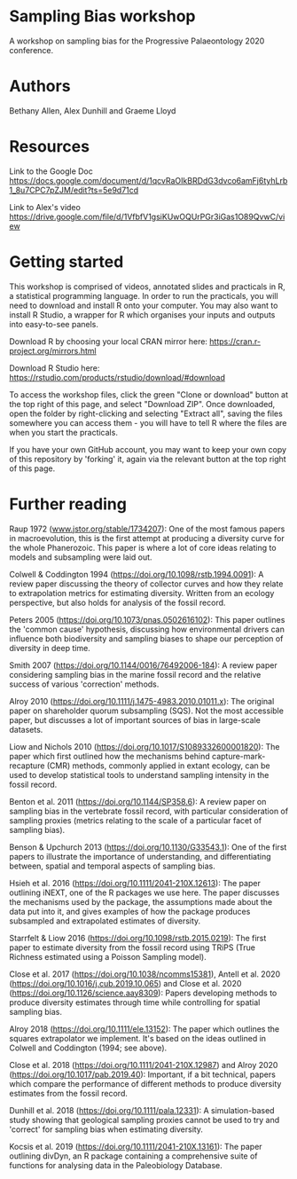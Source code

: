 # Sampling Bias workshop
A workshop on sampling bias for the Progressive Palaeontology 2020 conference.

# Authors
Bethany Allen, Alex Dunhill and Graeme Lloyd

# Resources
Link to the Google Doc
https://docs.google.com/document/d/1qcvRaOIkBRDdG3dvco6amFj6tyhLrb1_8u7CPC7pZJM/edit?ts=5e9d71cd

Link to Alex's video
https://drive.google.com/file/d/1VfbfV1gsiKUwOQUrPGr3iGas1O89QvwC/view

# Getting started
This workshop is comprised of videos, annotated slides and practicals in R, a statistical programming language. In order to run the practicals, you will need to download and install R onto your computer. You may also want to install R Studio, a wrapper for R which organises your inputs and outputs into easy-to-see panels.

Download R by choosing your local CRAN mirror here: https://cran.r-project.org/mirrors.html

Download R Studio here: https://rstudio.com/products/rstudio/download/#download

To access the workshop files, click the green "Clone or download" button at the top right of this page, and select "Download ZIP". Once downloaded, open the folder by right-clicking and selecting "Extract all", saving the files somewhere you can access them - you will have to tell R where the files are when you start the practicals.

If you have your own GitHub account, you may want to keep your own copy of this repository by 'forking' it, again via the relevant button at the top right of this page.

# Further reading
Raup 1972 (www.jstor.org/stable/1734207): One of the most famous papers in macroevolution, this is the first attempt at producing a diversity curve for the whole Phanerozoic. This paper is where a lot of core ideas relating to models and subsampling were laid out.

Colwell & Coddington 1994 (https://doi.org/10.1098/rstb.1994.0091): A review paper discussing the theory of collector curves and how they relate to extrapolation metrics for estimating diversity. Written from an ecology perspective, but also holds for analysis of the fossil record.

Peters 2005 (https://doi.org/10.1073/pnas.0502616102): This paper outlines the 'common cause' hypothesis, discussing how environmental drivers can influence both biodiversity and sampling biases to shape our perception of diversity in deep time.

Smith 2007 (https://doi.org/10.1144/0016/76492006-184): A review paper considering sampling bias in the marine fossil record and the relative success of various 'correction' methods.

Alroy 2010 (https://doi.org/10.1111/j.1475-4983.2010.01011.x): The original paper on shareholder quorum subsampling (SQS). Not the most accessible paper, but discusses a lot of important sources of bias in large-scale datasets.

Liow and Nichols 2010 (https://doi.org/10.1017/S1089332600001820): The paper which first outlined how the mechanisms behind capture-mark-recapture (CMR) methods, commonly applied in extant ecology, can be used to develop statistical tools to understand sampling intensity in the fossil record.

Benton et al. 2011 (https://doi.org/10.1144/SP358.6): A review paper on sampling bias in the vertebrate fossil record, with particular consideration of sampling proxies (metrics relating to the scale of a particular facet of sampling bias).

Benson & Upchurch 2013 (https://doi.org/10.1130/G33543.1): One of the first papers to illustrate the importance of understanding, and differentiating between, spatial and temporal aspects of sampling bias.

Hsieh et al. 2016 (https://doi.org/10.1111/2041-210X.12613): The paper outlining iNEXT, one of the R packages we use here. The paper discusses the mechanisms used by the package, the assumptions made about the data put into it, and gives examples of how the package produces subsampled and extrapolated estimates of diversity.

Starrfelt & Liow 2016 (https://doi.org/10.1098/rstb.2015.0219): The first paper to estimate diversity from the fossil record using TRiPS (True Richness estimated using a Poisson Sampling model).

Close et al. 2017 (https://doi.org/10.1038/ncomms15381), Antell et al. 2020 (https://doi.org/10.1016/j.cub.2019.10.065) and Close et al. 2020 (https://doi.org/10.1126/science.aay8309): Papers developing methods to produce diversity estimates through time while controlling for spatial sampling bias.

Alroy 2018 (https://doi.org/10.1111/ele.13152): The paper which outlines the squares extrapolator we implement. It's based on the ideas outlined in Colwell and Coddington (1994; see above).

Close et al. 2018 (https://doi.org/10.1111/2041-210X.12987) and Alroy 2020 (https://doi.org/10.1017/pab.2019.40): Important, if a bit technical, papers which compare the performance of different methods to produce diversity estimates from the fossil record.

Dunhill et al. 2018 (https://doi.org/10.1111/pala.12331): A simulation-based study showing that geological sampling proxies cannot be used to try and 'correct' for sampling bias when estimating diversity.

Kocsis et al. 2019 (https://doi.org/10.1111/2041-210X.13161): The paper outlining divDyn, an R package containing a comprehensive suite of functions for analysing data in the Paleobiology Database.
